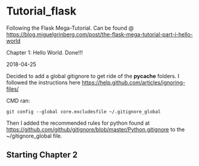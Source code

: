 # Tutorial_flask

Following the Flask Mega-Tutorial. Can be found @ https://blog.miguelgrinberg.com/post/the-flask-mega-tutorial-part-i-hello-world

Chapter 1: Hello World. Done!!!

2018-04-25

Decided to add a global gitignore to get ride of the __pycache__ folders.
I followed the instructions here https://help.github.com/articles/ignoring-files/

CMD ran:

    git config --global core.excludesfile ~/.gitignore_global

Then I added the recommended rules for python found at https://github.com/github/gitignore/blob/master/Python.gitignore to the ~/gitignore_global file.

## Starting Chapter 2
